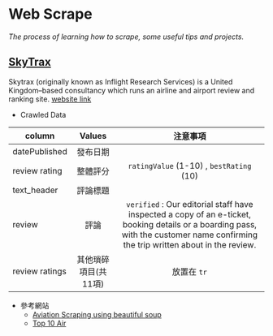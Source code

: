 # Web Scrape
_The process of learning how to scrape, some useful tips and projects._

## [SkyTrax ](https://github.com/stephanie0324/Web-Scraping-/tree/main/skytrax)
Skytrax (originally known as Inflight Research Services) is a United Kingdom–based consultancy which runs an airline and airport review and ranking site. [website link](https://www.airlinequality.com/review-pages/a-z-airline-reviews/)
* Crawled Data

| column        |  Values         | 注意事項|
| ------------- |:-------------:|:-------------:|
| datePublished | 發布日期  | |
| review rating | 整體評分 |`ratingValue` (1-10) , `bestRating` (10) |
| text_header   | 評論標題     | |
|review| 評論|`verified` : Our editorial staff have inspected a copy of an e-ticket, booking details or a boarding pass, with the customer name confirming the trip written about in the review. |
|review ratings | 其他瑣碎項目(共11項)| 放置在 `tr`| 
* 參考網站
  * [Aviation Scraping using beautiful soup ](https://medium.com/@sven.hafner/aviation-data-web-scraping-part-1-abce2ee992b8)
  * [Top 10 Air](https://github.com/freddy90503/SkyTrax_Scraping/tree/master/Top10Air/Top10Air)
